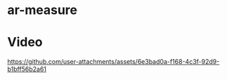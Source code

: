 # ar-measure

# Video
https://github.com/user-attachments/assets/6e3bad0a-f168-4c3f-92d9-b1bff56b2a61

